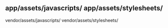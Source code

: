 app/assets/javascripts/
app/assets/stylesheets/
---
<!-- none created assets go into vendor directory -->
vendor/assets/javascripts/
vendor/assets/stylesheets/
